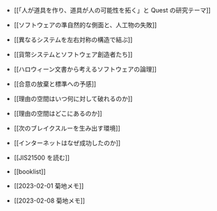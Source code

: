 - [[「人が道具を作り、道具が人の可能性を拓く」と Quest の研究テーマ]]
- [[ソフトウェアの準自然的な側面と、人工物の失敗]]
- [[異なるシステムを左右対称の構造で結ぶ]]
- [[貨幣システムとソフトウェア創造者たち]]
- [[ハロウィーン文書から考えるソフトウェアの論理]]
- [[合意の放棄と標準への予感]]
- [[理由の空間はいつ何に対して破れるのか]]
- [[理由の空間はどこにあるのか]]
- [[次のブレイクスルーを生み出す環境]]
- [[インターネットはなぜ成功したのか]]
- [[JIS21500 を読む]]

- [[booklist]]

- [[2023-02-01 菊地メモ]]
- [[2023-02-08 菊地メモ]]